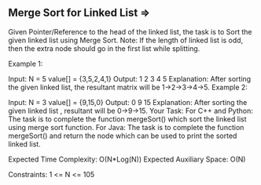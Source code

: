 Merge Sort for Linked List  =>
--------------------------


Given Pointer/Reference to the head of the linked list, the task is to Sort the given linked list using Merge Sort.
Note: If the length of linked list is odd, then the extra node should go in the first list while splitting.

Example 1:

Input:
N = 5
value[]  = {3,5,2,4,1}
Output: 1 2 3 4 5
Explanation: After sorting the given
linked list, the resultant matrix
will be 1->2->3->4->5.
Example 2:

Input:
N = 3
value[]  = {9,15,0}
Output: 0 9 15
Explanation: After sorting the given
linked list , resultant will be
0->9->15.
Your Task:
For C++ and Python: The task is to complete the function mergeSort() which sort the linked list using merge sort function.
For Java: The task is to complete the function mergeSort() and return the node which can be used to print the sorted linked list.

Expected Time Complexity: O(N*Log(N))
Expected Auxiliary Space: O(N)

Constraints:
1 <= N <= 105

 
